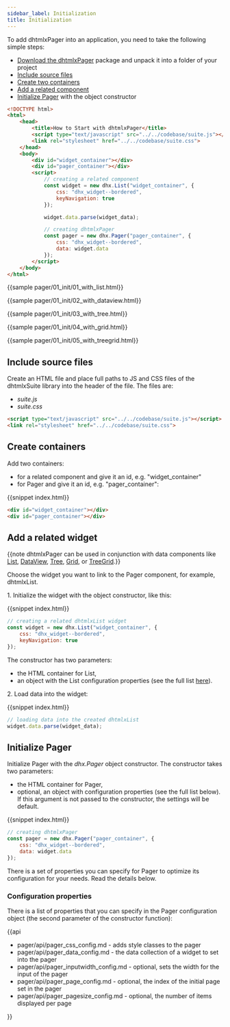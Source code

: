 ```yaml
---
sidebar_label: Initialization
title: Initialization
---          
```


To add dhtmlxPager into an application, you need to take the following simple steps:

- [Download the dhtmlxPager](https://dhtmlx.com/docs/products/dhtmlxSuite/download.shtml) package and unpack it into a folder of your project
- [Include source files](#includesourcefiles)
- [Create two containers](#createcontainers)
- [Add a related component](#addarelatedwidget)
- [Initialize Pager](#initializepager) with the object constructor

~~~html
<!DOCTYPE html>
<html>
    <head>
        <title>How to Start with dhtmlxPager</title>         
        <script type="text/javascript" src="../../codebase/suite.js"></script>
        <link rel="stylesheet" href="../../codebase/suite.css">
    </head>
    <body>
        <div id="widget_container"></div>
        <div id="pager_container"></div>
        <script>
            // creating a related component
            const widget = new dhx.List("widget_container", {
				css: "dhx_widget--bordered",
				keyNavigation: true
			});

			widget.data.parse(widget_data);

            // creating dhtmlxPager
			const pager = new dhx.Pager("pager_container", {
				css: "dhx_widget--bordered",
				data: widget.data
			});
        </script>
    </body>
</html>
~~~

{{sample    pager/01_init/01_with_list.html}}

{{sample    pager/01_init/02_with_dataview.html}}

{{sample    pager/01_init/03_with_tree.html}}

{{sample    pager/01_init/04_with_grid.html}}

{{sample    pager/01_init/05_with_treegrid.html}}

Include source files
--------------------

Create an HTML file and place full paths to JS and CSS files of the dhtmlxSuite library into the header of the file. The files are:

- *suite.js*
- *suite.css*

~~~html
<script type="text/javascript" src="../../codebase/suite.js"></script>
<link rel="stylesheet" href="../../codebase/suite.css">
~~~

Create containers
-------------------

Add two containers:

- for a related component and give it an id, e.g. "widget_container"
- for Pager and give it an id, e.g. "pager_container":

{{snippet	index.html}}
~~~html
<div id="widget_container"></div>
<div id="pager_container"></div>
~~~

Add a related widget
---------------------------------

{{note dhtmlxPager can be used in conjunction with data components like [List](list/index.md), [DataView](dataview/index.md), [Tree](tree/index.md), [Grid](grid/index.md), or [TreeGrid](treegrid/index.md).}}

Choose the widget you want to link to the Pager component, for example, dhtmlxList. 

1\. Initialize the widget with the object constructor, like this: 

{{snippet	index.html}}
~~~js
// creating a related dhtmlxList widget
const widget = new dhx.List("widget_container", {
    css: "dhx_widget--bordered",
    keyNavigation: true
});
~~~

The constructor has two parameters:

- the HTML container for List,
- an object with the List configuration properties (see the full list [here](list/api/refs/list_properties.md)). 

2\. Load data into the widget:

{{snippet	index.html}}
~~~js
// loading data into the created dhtmlxList 
widget.data.parse(widget_data);
~~~

 

Initialize Pager
---------------------

Initialize Pager with the *dhx.Pager* object constructor. The constructor takes two parameters:

- the HTML container for Pager, 
- optional, an object with configuration properties (see the full list below). If this argument is not passed to the constructor, the settings will be default.

{{snippet	index.html}}
~~~js
// creating dhtmlxPager
const pager = new dhx.Pager("pager_container", {
	css: "dhx_widget--bordered",
	data: widget.data
});
~~~

There is a set of properties you can specify for Pager to optimize its configuration for your needs. Read the details below.

### Configuration properties

There is a list of properties that you can specify in the Pager configuration object (the second parameter of the constructor function):

{{api

- pager/api/pager_css_config.md - adds style classes to the pager
- pager/api/pager_data_config.md - the data collection of a widget to set into the pager
- pager/api/pager_inputwidth_config.md - optional, sets the width for the input of the pager
- pager/api/pager_page_config.md - optional, the index of the initial page set in the pager
- pager/api/pager_pagesize_config.md - optional, the number of items displayed per page

}}
